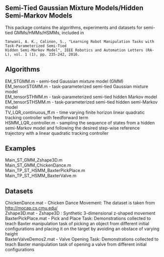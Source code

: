 ## Semi-Tied Gaussian Mixture Models/Hidden Semi-Markov Models

This package contains the algorithms, experiments and datasets for semi-tied GMMs/HMMs/HSMMs, included in   
```
Tanwani, A. K., Calinon, S., "Learning Robot Manipulation Tasks with Task-Parameterized Semi-Tied    
Hidden Semi-Markov Model", IEEE Robotics and Automation Letters (RA-L), vol. 1 (1), pp. 235-242, 2016.  
```

## Algorithms  
  
EM_STGMM.m - semi-tied Gaussian mixture model (GMM)  
EM_tensorSTGMM.m - task-parameterized semi-tied Gaussian mixture model  
EM_tensorSTHMM.m - task-parameterized semi-tied hidden Markov model  
EM_tensorSTHSMM.m - task-parameterized semi-tied hidden semi-Markov model  
TV_LQR_continuous_ff.m - time varying finite horizon linear quadratic tracking controller with feedforward term  
HSMM_LQR_controller.m - sampling the sequence of states from a hidden semi-Markov model and following the desired step-wise reference trajectory with a linear quadratic tracking controller  
  
## Examples  

Main_ST_GMM_Zshape3D.m  
Main_ST_GMM_ChickenDance.m  
Main_TP_ST_HSMM_BaxterPickPlace.m  
Main_TP_ST_HSMM_BaxterValve.m  

## Datasets  

ChickenDance.mat - Chicken Dance Movement: The dataset is taken from http://mocap.cs.cmu.edu/  
Zshape3D.mat - Zshape3D : Synthetic 3-dimensional z-shaped movement  
BaxterPickPlace.mat - Pick and Place Task: Demonstrations collected to teach Baxter manipulation task of picking an object from different initial configurations and placing it on the target by avoiding an obstace of varying height  
BaxterValveDemos2.mat - Valve Opening Task: Demonstrations collected to teach Baxter manipulation task of opening a valve from different initial configurations  
